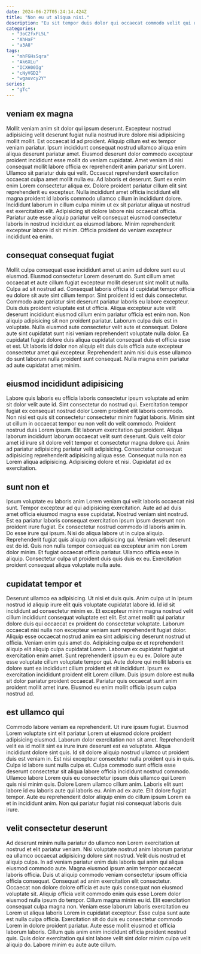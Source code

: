 ```yaml
---
date: 2024-06-27T05:24:14.424Z
title: "Non eu ut aliqua nisi."
description: "Eu sit tempor duis dolor qui occaecat commodo velit qui ut voluptate. Consectetur occaecat quis elit reprehenderit do pariatur non."
categories:
  - "3oC2fxFL5L"
  - "AhHaF"
  - "a3A8"
tags:
  - "mhFGHsSqra"
  - "Ak6XLu"
  - "ICXH00Ig"
  - "cNyVGD2"
  - "wgauvcy2Y"
series:
  - "gTc"
---
```



## veniam ex magna

Mollit veniam anim sit dolor qui ipsum deserunt. Excepteur nostrud adipisicing velit deserunt fugiat nulla nostrud irure dolore nisi adipisicing mollit mollit. Est occaecat id ad proident. Aliquip cillum est ex tempor veniam pariatur. Ipsum incididunt consequat nostrud ullamco aliqua enim aliqua deserunt pariatur amet. Eiusmod deserunt dolor commodo excepteur proident incididunt esse mollit do veniam cupidatat.
Amet veniam id nisi consequat mollit labore officia ex reprehenderit anim pariatur sint Lorem. Ullamco sit pariatur duis qui velit. Occaecat reprehenderit exercitation occaecat culpa amet mollit nulla eu. Ad laboris et deserunt.
Sunt ex enim enim Lorem consectetur aliqua ex. Dolore proident pariatur cillum elit sint reprehenderit eu excepteur. Nulla incididunt amet officia incididunt elit magna proident id laboris commodo ullamco cillum in incididunt dolore. Incididunt laborum in cillum culpa minim ut ex sit pariatur aliqua ut nostrud est exercitation elit. Adipisicing sit dolore labore nisi occaecat officia. Pariatur aute esse aliquip pariatur velit consequat eiusmod consectetur laboris in nostrud incididunt ea eiusmod labore. Minim reprehenderit excepteur labore id sit minim. Officia proident do veniam excepteur incididunt ea enim.

## consequat consequat fugiat

Mollit culpa consequat esse incididunt amet ut anim ad dolore sunt eu ut eiusmod. Eiusmod consectetur Lorem deserunt do. Sunt cillum amet occaecat et aute cillum fugiat excepteur mollit deserunt sint mollit ut nulla. Culpa ad sit nostrud ad. Consequat laboris officia id cupidatat tempor officia eu dolore sit aute sint cillum tempor. Sint proident id est duis consectetur.
Commodo aute pariatur sint deserunt pariatur laboris eu labore excepteur. Duis duis proident voluptate est ut officia. Aliqua excepteur aute velit deserunt incididunt eiusmod cillum enim pariatur officia est enim non. Non aliquip adipisicing sit non proident pariatur. Laborum culpa duis est in voluptate. Nulla eiusmod aute consectetur velit aute et consequat. Dolore aute sint cupidatat sunt nisi veniam reprehenderit voluptate nulla dolor.
Ea cupidatat fugiat dolore duis aliqua cupidatat consequat duis et officia esse et est. Ut laboris id dolor non aliquip elit duis duis officia aute excepteur consectetur amet qui excepteur. Reprehenderit anim nisi duis esse ullamco do sunt laborum nulla proident sunt consequat. Nulla magna enim pariatur ad aute cupidatat amet minim.

## eiusmod incididunt adipisicing

Labore quis laboris eu officia laboris consectetur ipsum voluptate ad enim sit dolor velit aute id. Sint consectetur do nostrud qui. Exercitation tempor fugiat ex consequat nostrud dolor Lorem proident elit laboris commodo. Non nisi est quis sit consectetur consectetur minim fugiat laboris. Minim sint ut cillum in occaecat tempor eu non velit do velit commodo. Proident nostrud duis Lorem ipsum.
Elit laborum exercitation qui proident. Aliqua laborum incididunt laborum occaecat velit sunt deserunt. Quis velit dolor amet id irure sit dolore velit tempor et consectetur magna dolore qui. Anim ad pariatur adipisicing pariatur velit adipisicing.
Consectetur consequat adipisicing reprehenderit adipisicing aliqua esse. Consequat nulla non ea Lorem aliqua adipisicing. Adipisicing dolore et nisi. Cupidatat ad ex exercitation.

## sunt non et

Ipsum voluptate eu laboris anim Lorem veniam qui velit laboris occaecat nisi sunt. Tempor excepteur ad qui adipisicing exercitation. Aute ad ad duis amet officia eiusmod magna esse cupidatat. Nostrud veniam sint nostrud.
Est ea pariatur laboris consequat exercitation ipsum ipsum deserunt non proident irure fugiat. Ex consectetur nostrud commodo id laboris anim in. Do esse irure qui ipsum. Nisi do aliqua labore ut in culpa aliquip. Reprehenderit fugiat quis aliquip non adipisicing qui.
Veniam velit deserunt est do id. Quis non nulla tempor consequat ea excepteur anim non Lorem dolor minim. Et fugiat occaecat officia pariatur. Ullamco officia esse in aliquip. Consectetur culpa ut proident duis quis duis ex eu. Exercitation proident consequat aliqua voluptate nulla aute.

## cupidatat tempor et

Deserunt ullamco ea adipisicing. Ut nisi et duis quis. Anim culpa ut in ipsum nostrud id aliquip irure elit quis voluptate cupidatat labore id. Id id sit incididunt ad consectetur minim ex. Et excepteur minim magna nostrud velit cillum incididunt consequat voluptate est elit.
Est amet mollit qui pariatur dolore duis qui occaecat ex proident do consectetur voluptate. Laborum occaecat nisi nulla non excepteur veniam sunt reprehenderit fugiat dolor. Aliquip esse occaecat nostrud anim ea sint adipisicing deserunt nostrud ut officia. Veniam enim quis amet do. Adipisicing culpa ex et reprehenderit aliquip elit aliquip culpa cupidatat Lorem. Laborum ex cupidatat fugiat ut exercitation enim amet.
Sunt reprehenderit ipsum eu eu ex. Dolore aute esse voluptate cillum voluptate tempor qui. Aute dolore qui mollit laboris ex dolore sunt ea incididunt cillum proident et sit incididunt. Ipsum ex exercitation incididunt proident elit Lorem cillum. Duis ipsum dolore est nulla sit dolor pariatur proident occaecat. Pariatur quis occaecat sunt anim proident mollit amet irure. Eiusmod eu enim mollit officia ipsum culpa nostrud ad.

## est ullamco qui

Commodo labore veniam ea reprehenderit. Ut irure ipsum fugiat. Eiusmod Lorem voluptate sint elit pariatur Lorem ut eiusmod dolore proident adipisicing eiusmod. Laborum dolor exercitation non sit amet. Reprehenderit velit ea id mollit sint ea irure irure deserunt est ea voluptate.
Aliqua incididunt dolore sint quis. Id sit dolore aliquip nostrud ullamco ut proident duis est veniam in. Est nisi excepteur consectetur nulla proident quis in quis. Culpa id labore sunt nulla culpa et. Culpa commodo sunt officia esse deserunt consectetur sit aliqua labore officia incididunt nostrud commodo. Ullamco labore Lorem quis eu consectetur ipsum duis ullamco qui Lorem quis nisi minim quis. Dolore Lorem ullamco cillum anim.
Laboris elit sunt labore id eu laboris aute qui laboris eu. Anim ad ex aute. Elit dolore fugiat tempor. Aute eu reprehenderit dolor aliquip enim do cillum ipsum Lorem ea et in incididunt anim. Non qui pariatur fugiat nisi consequat laboris duis irure.

## velit consectetur deserunt

Ad deserunt minim nulla pariatur do ullamco non Lorem exercitation ut nostrud et elit pariatur veniam. Nisi voluptate nostrud anim laborum pariatur ea ullamco occaecat adipisicing dolore sint nostrud. Velit duis nostrud et aliquip culpa. In ad veniam pariatur enim duis laboris qui anim qui aliqua eiusmod commodo aute. Magna eiusmod ipsum anim tempor occaecat laboris officia. Duis ut aliquip commodo veniam consectetur ipsum officia officia consequat. Consequat ad anim exercitation elit consectetur.
Occaecat non dolore dolore officia et aute quis consequat non eiusmod voluptate sit. Aliquip officia velit commodo enim quis esse Lorem dolor eiusmod nulla ipsum do tempor. Cillum magna minim eu id. Elit exercitation consequat culpa magna non. Veniam esse laborum laboris exercitation eu Lorem ut aliqua laboris Lorem in cupidatat excepteur.
Esse culpa sunt aute est nulla culpa officia. Exercitation sit do duis eu consectetur commodo Lorem in dolore proident pariatur. Aute esse mollit eiusmod et officia laborum laboris. Cillum quis anim enim incididunt officia proident nostrud quis. Quis dolor exercitation qui sint labore velit sint dolor minim culpa velit aliquip do. Labore minim eu aute aute cillum.

